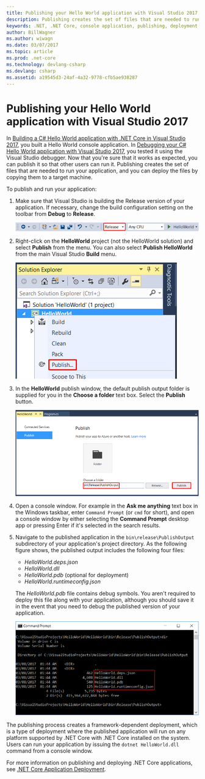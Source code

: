 ```yaml
---
title: Publishing your Hello World application with Visual Studio 2017
description: Publishing creates the set of files that are needed to run your application.
keywords: .NET, .NET Core, console application, publishing, deployment
author: BillWagner
ms.author: wiwagn
ms.date: 03/07/2017
ms.topic: article
ms.prod: .net-core
ms.technology: devlang-csharp
ms.devlang: csharp
ms.assetid: a19545d3-24af-4a32-9778-cfb5ae938287
---
```


# Publishing your Hello World application with Visual Studio 2017

In [Building a C# Hello World application with .NET Core in Visual Studio 2017](with-visual-studio.md), you built a Hello World console application. In [Debugging your C# Hello World application with Visual Studio 2017](debugging-with-visual-studio.md), you tested it using the Visual Studio debugger. Now that you're sure that it works as expected, you can publish it so that other users can run it. Publishing creates the set of files that are needed to run your application, and you can deploy the files by copying them to a target machine.

To publish and run your application: 

1. Make sure that Visual Studio is building the Release version of your application. If necessary, change the build configuration setting on the toolbar from **Debug** to **Release**.

   ![Visual Studio toolbar](media/publishing-with-visual-studio/toolbar.png)

1. Right-click on the **HelloWorld** project (not the HelloWorld solution) and select **Publish** from the menu. You can also select **Publish HelloWorld** from the main Visual Studio **Build** menu.

   ![Visual Studio toolbar](media/publishing-with-visual-studio/publish1.png)

1. In the **HelloWorld** publish window, the default publish output folder is supplied for you in the **Choose a folder** text box. Select the **Publish** button.

   ![Visual Studio toolbar](media/publishing-with-visual-studio/publishwindow.png)

1. Open a console window. For example in the **Ask me anything** text box in the Windows taskbar, enter `Command Prompt` (or `cmd` for short), and open a console window by either selecting the **Command Prompt** desktop app or pressing Enter if it's selected in the search results.

1. Navigate to the published application in the `bin\release\PublishOutput` subdirectory of your application's project directory. As the following figure shows, the published output includes the following four files:

      * *HelloWorld.deps.json*
      * *HelloWorld.dll*
      * *HelloWorld.pdb* (optional for deployment)
      * *HelloWorld.runtimeconfig.json*

   The *HelloWorld.pdb* file contains debug symbols. You aren't required to deploy this file along with your application, although you should save it in the event that you need to debug the published version of your application.

   ![Console window showing published files](media/publishing-with-visual-studio/publishedfiles.png)

The publishing process creates a framework-dependent deployment, which is a type of deployment where the published application will run on any platform supported by .NET Core with .NET Core installed on the system. Users can run your application by issuing the `dotnet HelloWorld.dll` command from a console window.

For more information on publishing and deploying .NET Core applications, see [.NET Core Application Deployment](../../core/deploying/index.md).